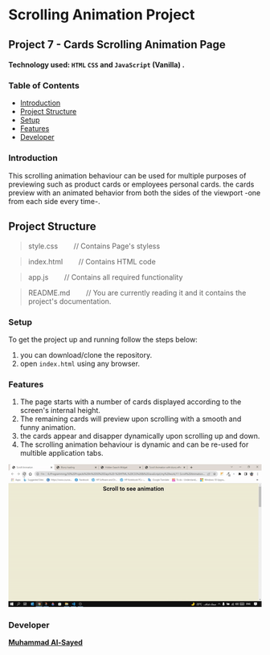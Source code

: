 # Scrolling Animation Project

## Project 7 - Cards Scrolling Animation Page 

#### Technology used:  `HTML` `CSS` and `JavaScript` (Vanilla) .

### Table of Contents

* [Introduction](#introduction)
* [Project Structure](#ProjectStructure)
* [Setup](#Setup)
* [Features](#features)
* [Developer](#Developer)

### Introduction

This scrolling animation behaviour can be used for multiple purposes of previewing such as product cards or employees personal cards. the cards preview with an animated behavior from both the sides of the viewport -one from each side every time-.

## Project Structure

> style.css   &nbsp;&nbsp;&nbsp;&nbsp;&nbsp;&nbsp; // Contains Page's styless

> index.html    &nbsp;&nbsp;&nbsp;&nbsp;&nbsp;&nbsp; // Contains HTML code

> app.js    &nbsp;&nbsp;&nbsp;&nbsp;&nbsp;&nbsp; // Contains all required functionality

> README.md     &nbsp;&nbsp;&nbsp;&nbsp;&nbsp;&nbsp; // You are currently reading it and it contains the project's documentation.

### Setup

To get the project up and running follow the steps below:

1. you can download/clone the repository.
2. open `index.html` using any browser.

### Features

1. The page starts with a number of cards displayed according to the screen's internal height.
1. The remaining cards will preview upon scrolling with a smooth and funny animation.
2. the cards appear and disapper dynamically upon scrolling up and down.
3. The scrolling animation behaviour is dynamic and can be re-used for multible application tabs.

![This is an image](/assets/ezgif.com-gif-maker%20(1).gif)


### Developer

**[Muhammad Al-Sayed](https://github.com/MuhammadAl-Sayedd)**

